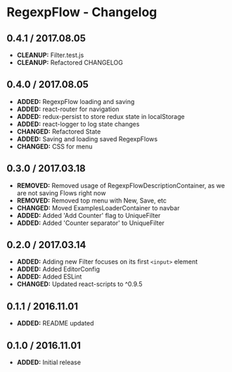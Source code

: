 # RegexpFlow - Changelog


## 0.4.1 / 2017.08.05

- **CLEANUP:** Filter.test.js
- **CLEANUP:** Refactored CHANGELOG

## 0.4.0 / 2017.08.05

- **ADDED:** RegexpFlow loading and saving
- **ADDED:** react-router for navigation
- **ADDED:** redux-persist to store redux state in localStorage
- **ADDED:** react-logger to log state changes
- **CHANGED:** Refactored State
- **ADDED:** Saving and loading saved RegexpFlows
- **CHANGED:** CSS for menu

## 0.3.0 / 2017.03.18

- **REMOVED:** Removed usage of RegexpFlowDescriptionContainer, as we are not saving Flows right now
- **REMOVED:** Removed top menu with New, Save, etc
- **CHANGED:** Moved ExamplesLoaderContainer to navbar
- **ADDED:** Added 'Add Counter' flag to UniqueFilter
- **ADDED:** Added 'Counter separator' to UniqueFilter

## 0.2.0 / 2017.03.14

- **ADDED:** Adding new Filter focuses on its first `<input>` element
- **ADDED:** Added EditorConfig
- **ADDED:** Added ESLint
- **CHANGED:** Updated react-scripts to ^0.9.5

## 0.1.1 / 2016.11.01

- **ADDED:** README updated

## 0.1.0 / 2016.11.01

- **ADDED:** Initial release
